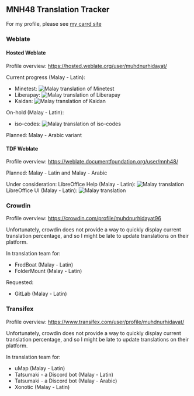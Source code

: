 ## MNH48 Translation Tracker
For my profile, please see [my carrd site](https://mnh48.carrd.co)

### Weblate

#### Hosted Weblate
Profile overview: https://hosted.weblate.org/user/muhdnurhidayat/

Current progress (Malay - Latin):
- Minetest: ![Malay translation of Minetest](https://hosted.weblate.org/widgets/minetest/ms/svg-badge.svg)
- Liberapay: ![Malay translation of Liberapay](https://hosted.weblate.org/widgets/liberapay/ms/svg-badge.svg)
- Kaidan: ![Malay translation of Kaidan](https://hosted.weblate.org/widgets/kaidan/ms/svg-badge.svg)

On-hold (Malay - Latin):
- iso-codes: ![Malay translation of iso-codes](https://hosted.weblate.org/widgets/iso-codes/ms/svg-badge.svg)

Planned: Malay - Arabic variant

#### TDF Weblate
Profile overview: https://weblate.documentfoundation.org/user/mnh48/

Planned: Malay - Latin and Malay - Arabic

Under consideration:
LibreOffice Help (Malay - Latin): ![Malay translation](https://weblate.documentfoundation.org/widgets/libo_help-master/ms/svg-badge.svg)
LibreOffice UI (Malay - Latin): ![Malay translation](https://weblate.documentfoundation.org/widgets/libo_help-master/ms/svg-badge.svg)

### Crowdin
Profile overview: https://crowdin.com/profile/muhdnurhidayat96

Unfortunately, crowdin does not provide a way to quickly display current translation percentage, and so I might be late to update translations on their platform.

In translation team for:
- FredBoat (Malay - Latin)
- FolderMount (Malay - Latin)

Requested:
- GitLab (Malay - Latin)

### Transifex
Profile overview: https://www.transifex.com/user/profile/muhdnurhidayat/

Unfortunately, crowdin does not provide a way to quickly display current translation percentage, and so I might be late to update translations on their platform.

In translation team for:
- uMap (Malay - Latin)
- Tatsumaki - a Discord bot (Malay - Latin)
- Tatsumaki - a Discord bot (Malay - Arabic)
- Xonotic (Malay - Latin)


